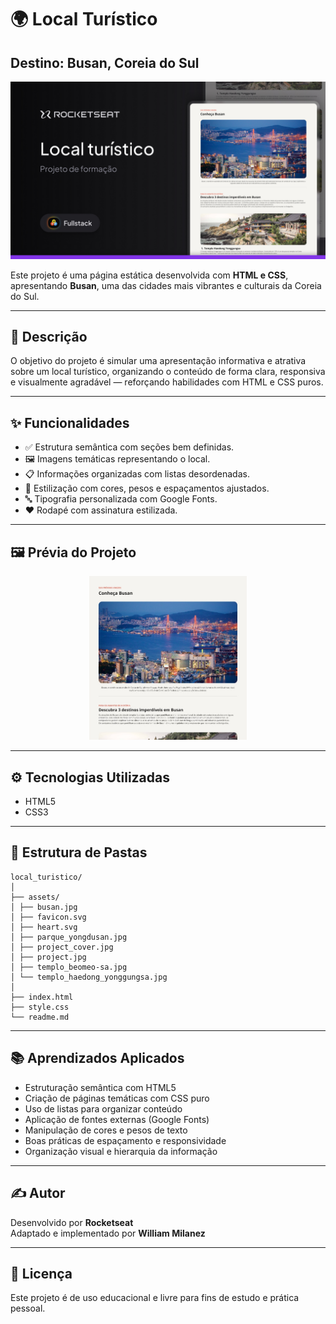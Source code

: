 # 🌍 Local Turístico

## Destino: Busan, Coreia do Sul

<div align="center">
  <img src="./assets/project_cover.jpg" alt="Capa do Projeto" />
</div>

Este projeto é uma página estática desenvolvida com **HTML e CSS**, apresentando **Busan**, uma das cidades mais vibrantes e culturais da Coreia do Sul.

---

## 🧭 Descrição

O objetivo do projeto é simular uma apresentação informativa e atrativa sobre um local turístico, organizando o conteúdo de forma clara, responsiva e visualmente agradável — reforçando habilidades com HTML e CSS puros.

---

## ✨ Funcionalidades

- ✅ Estrutura semântica com seções bem definidas.
- 🖼️ Imagens temáticas representando o local.
- 📋 Informações organizadas com listas desordenadas.
- 🎨 Estilização com cores, pesos e espaçamentos ajustados.
- 🔤 Tipografia personalizada com Google Fonts.
- ❤️ Rodapé com assinatura estilizada.

---

## 🖼️ Prévia do Projeto

<div align="center">
  <img src="./assets/project.jpg" alt="Imagem do Projeto" width="50%" />
</div>

---

## ⚙️ Tecnologias Utilizadas

- HTML5
- CSS3

---

## 📁 Estrutura de Pastas

```
local_turistico/
│
├── assets/
│ ├── busan.jpg
│ ├── favicon.svg
│ ├── heart.svg
│ ├── parque_yongdusan.jpg
│ ├── project_cover.jpg
│ ├── project.jpg
│ ├── templo_beomeo-sa.jpg
│ └── templo_haedong_yonggungsa.jpg
│
├── index.html
├── style.css
└── readme.md
```

---

## 📚 Aprendizados Aplicados

- Estruturação semântica com HTML5
- Criação de páginas temáticas com CSS puro
- Uso de listas para organizar conteúdo
- Aplicação de fontes externas (Google Fonts)
- Manipulação de cores e pesos de texto
- Boas práticas de espaçamento e responsividade
- Organização visual e hierarquia da informação

---

## ✍️ Autor

Desenvolvido por **Rocketseat**  
Adaptado e implementado por **William Milanez**

---

## 📄 Licença

Este projeto é de uso educacional e livre para fins de estudo e prática pessoal.
